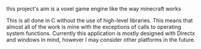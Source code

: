 this project's aim is a voxel game engine like the way minecraft works

This is all done in C without the use of high-level libraries.
This means that almost all of the work is mine with the exceptions of calls to operating system functions.
Currently this application is mostly designed with Directx and windows in mind, however I may consider other platforms in the future.
